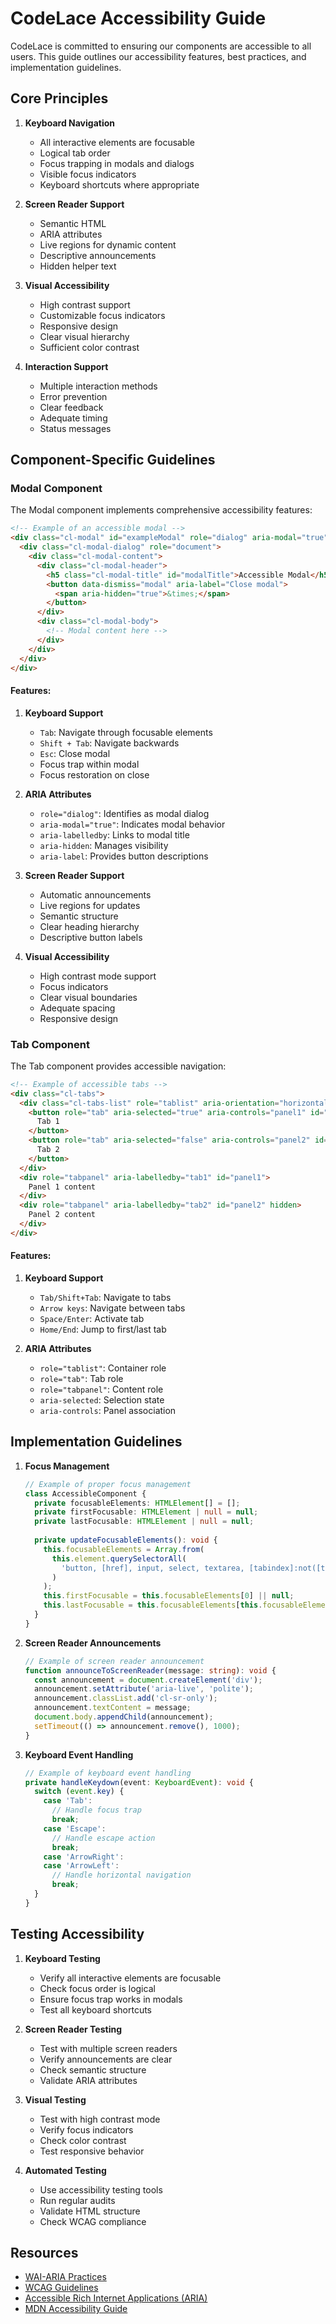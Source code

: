# CodeLace Accessibility Guide

CodeLace is committed to ensuring our components are accessible to all users. This guide outlines our accessibility features, best practices, and implementation guidelines.

## Core Principles

1. **Keyboard Navigation**
   - All interactive elements are focusable
   - Logical tab order
   - Focus trapping in modals and dialogs
   - Visible focus indicators
   - Keyboard shortcuts where appropriate

2. **Screen Reader Support**
   - Semantic HTML
   - ARIA attributes
   - Live regions for dynamic content
   - Descriptive announcements
   - Hidden helper text

3. **Visual Accessibility**
   - High contrast support
   - Customizable focus indicators
   - Responsive design
   - Clear visual hierarchy
   - Sufficient color contrast

4. **Interaction Support**
   - Multiple interaction methods
   - Error prevention
   - Clear feedback
   - Adequate timing
   - Status messages

## Component-Specific Guidelines

### Modal Component

The Modal component implements comprehensive accessibility features:

```html
<!-- Example of an accessible modal -->
<div class="cl-modal" id="exampleModal" role="dialog" aria-modal="true" aria-labelledby="modalTitle">
  <div class="cl-modal-dialog" role="document">
    <div class="cl-modal-content">
      <div class="cl-modal-header">
        <h5 class="cl-modal-title" id="modalTitle">Accessible Modal</h5>
        <button data-dismiss="modal" aria-label="Close modal">
          <span aria-hidden="true">&times;</span>
        </button>
      </div>
      <div class="cl-modal-body">
        <!-- Modal content here -->
      </div>
    </div>
  </div>
</div>
```

#### Features:

1. **Keyboard Support**
   - `Tab`: Navigate through focusable elements
   - `Shift + Tab`: Navigate backwards
   - `Esc`: Close modal
   - Focus trap within modal
   - Focus restoration on close

2. **ARIA Attributes**
   - `role="dialog"`: Identifies as modal dialog
   - `aria-modal="true"`: Indicates modal behavior
   - `aria-labelledby`: Links to modal title
   - `aria-hidden`: Manages visibility
   - `aria-label`: Provides button descriptions

3. **Screen Reader Support**
   - Automatic announcements
   - Live regions for updates
   - Semantic structure
   - Clear heading hierarchy
   - Descriptive button labels

4. **Visual Accessibility**
   - High contrast mode support
   - Focus indicators
   - Clear visual boundaries
   - Adequate spacing
   - Responsive design

### Tab Component

The Tab component provides accessible navigation:

```html
<!-- Example of accessible tabs -->
<div class="cl-tabs">
  <div class="cl-tabs-list" role="tablist" aria-orientation="horizontal">
    <button role="tab" aria-selected="true" aria-controls="panel1" id="tab1">
      Tab 1
    </button>
    <button role="tab" aria-selected="false" aria-controls="panel2" id="tab2">
      Tab 2
    </button>
  </div>
  <div role="tabpanel" aria-labelledby="tab1" id="panel1">
    Panel 1 content
  </div>
  <div role="tabpanel" aria-labelledby="tab2" id="panel2" hidden>
    Panel 2 content
  </div>
</div>
```

#### Features:

1. **Keyboard Support**
   - `Tab/Shift+Tab`: Navigate to tabs
   - `Arrow keys`: Navigate between tabs
   - `Space/Enter`: Activate tab
   - `Home/End`: Jump to first/last tab

2. **ARIA Attributes**
   - `role="tablist"`: Container role
   - `role="tab"`: Tab role
   - `role="tabpanel"`: Content role
   - `aria-selected`: Selection state
   - `aria-controls`: Panel association

## Implementation Guidelines

1. **Focus Management**
   ```typescript
   // Example of proper focus management
   class AccessibleComponent {
     private focusableElements: HTMLElement[] = [];
     private firstFocusable: HTMLElement | null = null;
     private lastFocusable: HTMLElement | null = null;
     
     private updateFocusableElements(): void {
       this.focusableElements = Array.from(
         this.element.querySelectorAll(
           'button, [href], input, select, textarea, [tabindex]:not([tabindex="-1"])'
         )
       );
       this.firstFocusable = this.focusableElements[0] || null;
       this.lastFocusable = this.focusableElements[this.focusableElements.length - 1] || null;
     }
   }
   ```

2. **Screen Reader Announcements**
   ```typescript
   // Example of screen reader announcement
   function announceToScreenReader(message: string): void {
     const announcement = document.createElement('div');
     announcement.setAttribute('aria-live', 'polite');
     announcement.classList.add('cl-sr-only');
     announcement.textContent = message;
     document.body.appendChild(announcement);
     setTimeout(() => announcement.remove(), 1000);
   }
   ```

3. **Keyboard Event Handling**
   ```typescript
   // Example of keyboard event handling
   private handleKeydown(event: KeyboardEvent): void {
     switch (event.key) {
       case 'Tab':
         // Handle focus trap
         break;
       case 'Escape':
         // Handle escape action
         break;
       case 'ArrowRight':
       case 'ArrowLeft':
         // Handle horizontal navigation
         break;
     }
   }
   ```

## Testing Accessibility

1. **Keyboard Testing**
   - Verify all interactive elements are focusable
   - Check focus order is logical
   - Ensure focus trap works in modals
   - Test all keyboard shortcuts

2. **Screen Reader Testing**
   - Test with multiple screen readers
   - Verify announcements are clear
   - Check semantic structure
   - Validate ARIA attributes

3. **Visual Testing**
   - Test with high contrast mode
   - Verify focus indicators
   - Check color contrast
   - Test responsive behavior

4. **Automated Testing**
   - Use accessibility testing tools
   - Run regular audits
   - Validate HTML structure
   - Check WCAG compliance

## Resources

- [WAI-ARIA Practices](https://www.w3.org/WAI/ARIA/apg/)
- [WCAG Guidelines](https://www.w3.org/WAI/standards-guidelines/wcag/)
- [Accessible Rich Internet Applications (ARIA)](https://www.w3.org/TR/wai-aria/)
- [MDN Accessibility Guide](https://developer.mozilla.org/en-US/docs/Web/Accessibility)
